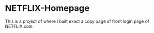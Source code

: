 # NETFLIX-Homepage
This is a project of where i built exact a copy page of front login page of NETFLIX.com
